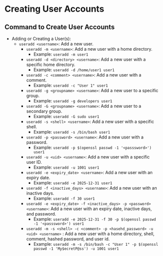 # Creating User Accounts

## Command to Create User Accounts

- Adding or Creating a User(s):
  - `useradd <username>`: Add a new user.
    - `useradd -m <username>`: Add a new user with a home directory.
      - Example: `useradd -m user1`
    - `useradd -d <directory> <username>`: Add a new user with a specific home directory.
      - Example: `useradd -d /home/user1 user1`
    - `useradd -c <comment> <username>`: Add a new user with a comment.
      - Example: `useradd -c "User 1" user1`
    - `useradd -g <groupname> <username>`: Add a new user to a specific group.
      - Example: `useradd -g developers user1`
    - `useradd -G <groupname> <username>`: Add a new user to a secondary group.
      - Example: `useradd -G sudo user1`
    - `useradd -s <shell> <username>`: Add a new user with a specific shell.
      - Example: `useradd -s /bin/bash user1`
    - `useradd -p <password> <username>`: Add a new user with a password.
      - Example: `useradd -p $(openssl passwd -1 '<passsword>') user1`
    - `useradd -u <uid> <username>`: Add a new user with a specific user ID.
      - Example: `useradd -u 1001 user1`
    - `useradd -e <expiry_date> <username>`: Add a new user with an expiry date.
      - Example: `useradd -e 2025-12-31 user1`
    - `useradd -f <inactive_days> <username>`: Add a new user with an inactive days.
      - Example: `useradd -f 30 user1`
    - `useradd -e <expiry_date> -f <inactive_days> -p <password> <username>`: Add a new user with an expiry date, inactive days, and password.
      - Example: `useradd -e 2025-12-31 -f 30 -p $(openssl passwd -1 '<passsword>') user1`
    - `useradd -m -s <shell> -c <comment> -p <hasehd_password> -u <uid> <username>` : Add a new user with a home directory, shell, comment, hashed password, and user id.
      - Example: `useradd -m -s /bin/bash -c "User 1" -p $(openssl passwd -1 'My$ecretP@ss') -u 1001 user1`
